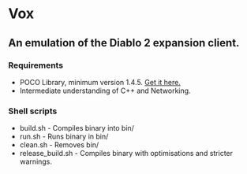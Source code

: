 <p><h1>Vox</h1></p>

<p><h2>An emulation of the Diablo 2 expansion client.</h2></p>


<h3>Requirements</h3>
<ul>
	<li>POCO Library, minimum version 1.4.5. <a href="http://pocoproject.org/">Get it here.</a></li>
	<li>Intermediate understanding of C++ and Networking.</li>
</ul>

<h3>Shell scripts</h3>
<ul>
	<li>build.sh - Compiles binary into bin/</li>
	<li>run.sh - Runs binary in bin/</li>
	<li>clean.sh - Removes bin/</li>
	<li>release_build.sh - Compiles binary with optimisations and stricter warnings.</li>
</ul>
